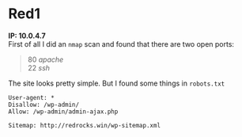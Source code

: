# Red1
**IP: 10.0.4.7**
<br>
First of all I did an `nmap` scan and found that there are two open ports:<br>
> 80 _apache_ <br>
> 22 _ssh_

The site looks pretty simple. But I found some things in `robots.txt`<br>

```
User-agent: *
Disallow: /wp-admin/
Allow: /wp-admin/admin-ajax.php

Sitemap: http://redrocks.win/wp-sitemap.xml
```